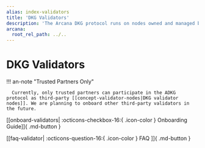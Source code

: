 ```yaml
---
alias: index-validators
title: 'DKG Validators'
description: 'The Arcana DKG protocol runs on nodes owned and managed by Arcana as well as a few trusted third parties. Learn more about how to set up DKG validator nodes and Validator FAQ.'
arcana:
  root_rel_path: ../..
---
```


# DKG Validators

!!! an-note "Trusted Partners Only"

      Currently, only trusted partners can participate in the ADKG protocol as third-party [[concept-validator-nodes|DKG validator nodes]]. We are planning to onboard other third-party validators in the future.

[[onboard-validators| :octicons-checkbox-16:{ .icon-color } Onboarding Guide]]{ .md-button }

[[faq-validator| :octicons-question-16:{ .icon-color } FAQ ]]{ .md-button }
